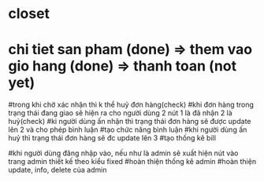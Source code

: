 # closet
# chi tiet san pham (done) => them vao gio hang (done) => thanh toan (not yet)

<!-- 14/12 -->
#trong khi chờ xác nhận thì k thể huỷ đơn hàng(check)
#khi đơn hàng trong trạng thái đang giao sẽ hiện ra cho người dùng 2 nút 1 là đã nhận 2 là huỷ(check)
#ki người dùng ấn nhận thì trạng thái đơn hàng sẽ được update lên 2 và cho phép bình luận
#tạo chức năng bình luận
#khi người dùng ấn huỷ thì trạng thái đơn hàng sẽ đc update lên 3
#tạo thống kê bill

<!-- 15/12 -->
<!-- admin -->
#khi người dùng đăng nhập vào, nếu như là admin sẽ xuất hiện nút vào trang admin thiết kế theo kiểu fixed
#hoàn thiện thống kê admin
#hoàn thiện update, info, delete của admin